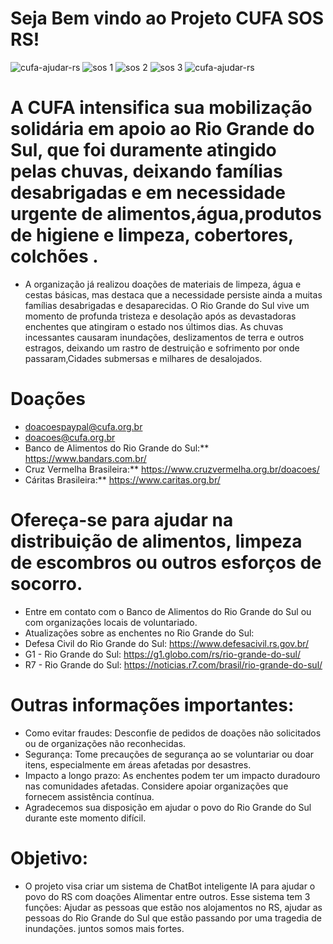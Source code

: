 # Seja Bem vindo ao Projeto CUFA SOS RS!
![cufa-ajudar-rs](https://github.com/Wesley7b/Projeto_Imersao_Jonas/assets/169486083/e9a256b5-9f32-4528-a115-5522ba3493bf)
![sos 1](https://github.com/Wesley7b/Projeto_Imersao_Jonas/assets/169486083/0d84ae09-39f7-4868-8958-713db67269a9)
![sos 2](https://github.com/Wesley7b/Projeto_Imersao_Jonas/assets/169486083/1e529fdd-e73c-41a1-a51d-146866ae41ef)
![sos 3](https://github.com/Wesley7b/Projeto_Imersao_Jonas/assets/169486083/b59bcc6a-81fe-450a-b649-50a3733463a2)
![cufa-ajudar-rs](https://github.com/Wesley7b/Projeto_Imersao_Jonas/assets/169486083/03eee32c-d1af-4bfd-9c1e-91ad53d02247)

# A CUFA intensifica sua mobilização solidária em apoio ao Rio Grande do Sul, que foi duramente atingido pelas chuvas, deixando famílias desabrigadas e em necessidade urgente de alimentos,água,produtos de higiene e limpeza, cobertores, colchões . 

* A organização já realizou doações de materiais de limpeza, água e cestas básicas, mas destaca que a necessidade persiste ainda a muitas famílias desabrigadas e desaparecidas. O Rio Grande do Sul vive um momento de profunda tristeza e desolação após as devastadoras enchentes que atingiram o estado nos últimos dias. As chuvas incessantes causaram inundações, deslizamentos de terra e outros estragos, deixando um rastro de destruição e sofrimento por onde passaram,Cidades submersas e milhares de desalojados.

# Doações

* doacoespaypal@cufa.org.br
* doacoes@cufa.org.br
* Banco de Alimentos do Rio Grande do Sul:** https://www.bandars.com.br/
* Cruz Vermelha Brasileira:** https://www.cruzvermelha.org.br/doacoes/
* Cáritas Brasileira:** https://www.caritas.org.br/


# Ofereça-se para ajudar na distribuição de alimentos, limpeza de escombros ou outros esforços de socorro.
* Entre em contato com o Banco de Alimentos do Rio Grande do Sul ou com organizações locais de voluntariado.
* Atualizações sobre as enchentes no Rio Grande do Sul:
* Defesa Civil do Rio Grande do Sul: https://www.defesacivil.rs.gov.br/
* G1 - Rio Grande do Sul: https://g1.globo.com/rs/rio-grande-do-sul/
* R7 - Rio Grande do Sul: https://noticias.r7.com/brasil/rio-grande-do-sul/

# Outras informações importantes:

* Como evitar fraudes: Desconfie de pedidos de doações não solicitados ou de organizações não reconhecidas.
* Segurança: Tome precauções de segurança ao se voluntariar ou doar itens, especialmente em áreas afetadas por desastres.
* Impacto a longo prazo: As enchentes podem ter um impacto duradouro nas comunidades afetadas. Considere apoiar organizações que fornecem assistência contínua.
* Agradecemos sua disposição em ajudar o povo do Rio Grande do Sul durante este momento difícil. 
# Objetivo: 
* O projeto visa criar um sistema de ChatBot inteligente IA para ajudar o povo do RS com doações Alimentar entre outros. Esse sistema tem 3 funções: Ajudar as  pessoas que estão nos alojamentos no RS, ajudar  as pessoas do Rio Grande do Sul que estão passando por uma tragedia de inundações. juntos somos mais fortes.
